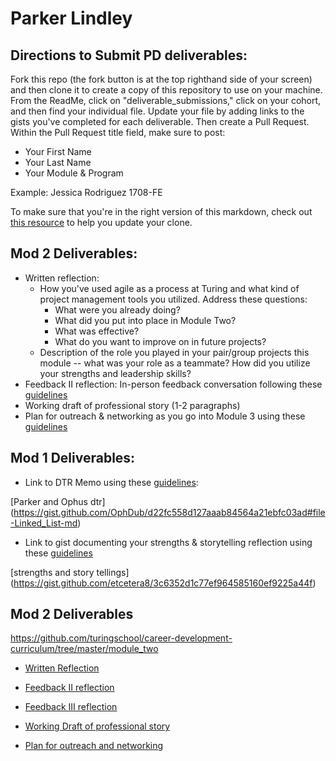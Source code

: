 # Parker Lindley

## Directions to Submit PD deliverables:
Fork this repo (the fork button is at the top righthand side of your screen) and then clone it to create a copy of this repository to use on your machine. From the ReadMe, click on "deliverable_submissions," click on your cohort, and then find your individual file. Update your file by adding links to the gists you've completed for each deliverable. Then create a Pull Request. Within the Pull Request title field, make sure to post:

* Your First Name
* Your Last Name
* Your Module & Program

Example: Jessica Rodriguez 1708-FE

To make sure that you're in the right version of this markdown, check out [this resource](https://help.github.com/articles/configuring-a-remote-for-a-fork/) to help you update your clone.

## Mod 2 Deliverables:
* Written reflection:
  * How you've used agile as a process at Turing and what kind of project management tools you utilized. Address these questions:
    * What were you already doing?
    * What did you put into place in Module Two?
    * What was effective?
    * What do you want to improve on in future projects?
  * Description of the role you played in your pair/group projects this module -- what was your role as a teammate? How did you utilize your strengths and leadership skills?
* Feedback II reflection: In-person feedback conversation following these [guidelines](https://github.com/turingschool/career-development-curriculum/blob/master/module_two/feedback_conversation_reflection_guidelines.md)
* Working draft of professional story (1-2 paragraphs)
* Plan for outreach & networking as you go into Module 3 using these [guidelines](https://github.com/turingschool/career-development-curriculum/blob/master/module_two/outreach_networking_guidelines.md)

## Mod 1 Deliverables:
* Link to DTR Memo using these [guidelines](https://github.com/turingschool/career-development-curriculum/blob/master/module_one/dtr_guidelines_memo.md):

[Parker and Ophus dtr] (https://gist.github.com/OphDub/d22fc558d127aaab84564a21ebfc03ad#file-Linked_List-md)

* Link to gist documenting your strengths & storytelling reflection using these [guidelines](https://github.com/turingschool/career-development-curriculum/blob/master/module_one/strengths_storytelling_reflection.md)

[strengths and story tellings] (https://gist.github.com/etcetera8/3c6352d1c77ef964585160ef9225a44f)

## Mod 2 Deliverables
https://github.com/turingschool/career-development-curriculum/tree/master/module_two

* [Written Reflection](https://gist.github.com/etcetera8/f5013cd2d985e71fb973556c2c098a6c)

* [Feedback II reflection](https://gist.github.com/etcetera8/94398a9b046a009dceb50d4a1150b04d)

* [Feedback III reflection](https://gist.github.com/etcetera8/ac813ef70bb6dda5c874888f1d08126c)

* [Working Draft of professional story](https://gist.github.com/etcetera8/dc82b03dc3a74a04acb3b2954933af1c)

* [Plan for outreach and networking](https://gist.github.com/etcetera8/27f7194040fc5305b6ce990ac53944ab)
